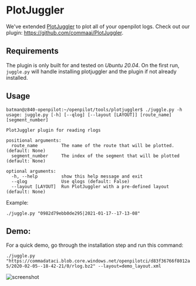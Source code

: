 # PlotJuggler

We've extended [PlotJuggler](https://github.com/facontidavide/PlotJuggler) to plot all of your openpilot logs. Check out our plugin: https://github.com/commaai/PlotJuggler.

## Requirements

The plugin is only built for and tested on *Ubuntu 20.04*. On the first run, `juggle.py` will handle installing plotjuggler and the plugin if not already installed.

## Usage

```
batman@z840-openpilot:~/openpilot/tools/plotjuggler$ ./juggle.py -h
usage: juggle.py [-h] [--qlog] [--layout [LAYOUT]] [route_name] [segment_number]

PlotJuggler plugin for reading rlogs

positional arguments:
  route_name         The name of the route that will be plotted. (default: None)
  segment_number     The index of the segment that will be plotted (default: None)

optional arguments:
  -h, --help         show this help message and exit
  --qlog             Use qlogs (default: False)
  --layout [LAYOUT]  Run PlotJuggler with a pre-defined layout (default: None)
```

Example:

`./juggle.py "0982d79ebb0de295|2021-01-17--17-13-08"`

## Demo:

For a quick demo, go through the installation step and run this command:

`./juggle.py "https://commadataci.blob.core.windows.net/openpilotci/d83f36766f8012a5/2020-02-05--18-42-21/0/rlog.bz2" --layout=demo_layout.xml`


![screenshot](https://i.imgur.com/cizHCH3.png)
